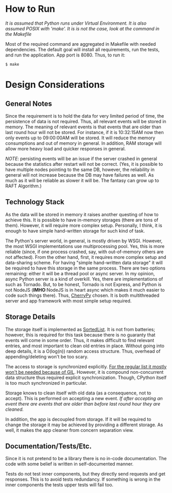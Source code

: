 # How to Run

*It is assumed that Python runs under Virtual Environment. It is also assumed POSIX with 'make'.*
*It is is not the case, look at the command in the Makefile*

Most of the required command are aggregated in Makefile with needed dependencies. The default goal will install all
requirements, run the tests, and run the application. App port is 8080. Thus, to run it:

```commandline
$ make
```


# Design Considerations

## General Notes

Since the requirement is to hold the data for very limited period of time, the persistence of data is not required.
Thus, all relevant events will be stored in memory. The meaning of relevant events is that events that are older than
last round hour will not be stored. For instance, if it is 10:32:15AM now then only events up to 09:00:00AM will be
stored. It will reduce the memory consumptions and out of memory in general. In addition, RAM storage will allow more
heavy load and quicker responses in general.

_NOTE_: persisting events will be an  issue if the server crashed in general because the statistics after restart will
not be correct. (Yes, it is possible to have multiple nodes pointing to the same DB, however, the reliability in general
will not increase because the DB may have failures as well. As much as it will be reliable as slower it will be. The
fantasy can grow up to RAFT Algorithm.)

## Technology Stack

As the data will be stored in memory it raises another questing of how to achieve this. It is possible to have in-memory
storages (there are tons of them). However, it will require more complex setup. Personally, I think, it is enough to
have simple hand-written storage for such kind of task.

The Python's server world, in general, is mostly driven by WSGI. However, the most WSGI implementations use
multiprocessing pool. Yes, this is more reliable (since, if one process crashed, say, with out-of-memory  others are not
affected). From the other hand, first, it requires more complex setup and data-sharing scheme. For having "simple
hand-written data storage" it will be required to have this storage in the same process. There are two options
remaining: either it will be a thread pool or async server. In my opinion, async Python server is a kind of overkill.
Yes, there are implementations of such as Tornado. But, to be honest, Tornado is not Express, and Python is not NodeJS
(**IMHO**:NodeJS is in heart async which makes it much easier to code such things there).
Thus, [CherryPy](https://docs.cherrypy.dev/) chosen.
It is both multithreaded server and app framework with most simple setup required.

## Storage Details

The storage itself is implemented as [SortedList](https://grantjenks.com/docs/sortedcontainers/).
It is not from batteries; however, this is required for this task because there is no guaranty that events will come
in some order. Thus, it makes difficult to find relevant entries, and most important to clean old entries in place.
Without going into deep details, it is a O(log(n)) random access structure. Thus, overhead of appending/deleting won't
be too scary.

The access to storage is synchronized explicitly.
[For the regular list it mostly won't be needed because of GIL](https://docs.python.org/3/faq/library.html#what-kinds-of-global-value-mutation-are-thread-safe).
However, it is compound non-concurrent data structure thus required explicit synchronization. Though, CPython itself
is too much synchronized in particular.

Storage knows to clean itself with old data (as a consequence, not to accept). This is performed on accepting a new
event. *If after accepting an event there are events that are older than before last round hour they are cleaned.*

In addition, the app is decoupled from storage. If it will be required to change the storage it may be achieved by
providing a different storage. As well, it makes the app cleaner from concern separation view.

## Documentation/Tests/Etc.

Since it is not pretend to be a library there is no in-code documentation. The code with some belief is written in
self-documented manner.

Tests do not test inner components, but they directly send requests and get responses. This is to avoid tests
redundancy. If something is wrong in the inner components the tests upper tests will fail too.
